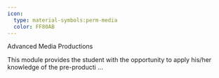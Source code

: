 ```yaml
---
icon:
  type: material-symbols:perm-media
  color: FF80AB
---
```


Advanced Media Productions

This module provides the student with the opportunity to apply his/her knowledge of the pre-producti ... 
